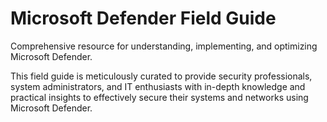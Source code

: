 # Microsoft Defender Field Guide

Comprehensive resource for understanding, implementing, and optimizing Microsoft Defender.

This field guide is meticulously curated to provide security professionals, system administrators, and IT enthusiasts with in-depth knowledge and practical insights to effectively secure their systems and networks using Microsoft Defender.
